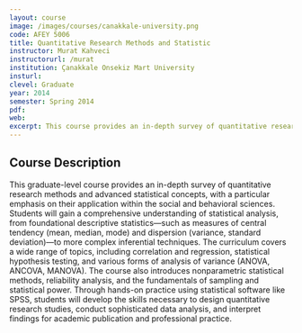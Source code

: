 ```yaml
---
layout: course
image: /images/courses/canakkale-university.png
code: AFEY 5006
title: Quantitative Research Methods and Statistic
instructor: Murat Kahveci
instructorurl: /murat
institution: Çanakkale Onsekiz Mart University
insturl:
clevel: Graduate
year: 2014
semester: Spring 2014
pdf:
web:
excerpt: This course provides an in-depth survey of quantitative research methods and advanced statistical concepts for social and behavioral sciences.
---
```


## Course Description

This graduate-level course provides an in-depth survey of quantitative research methods and advanced statistical concepts, with a particular emphasis on their application within the social and behavioral sciences. Students will gain a comprehensive understanding of statistical analysis, from foundational descriptive statistics—such as measures of central tendency (mean, median, mode) and dispersion (variance, standard deviation)—to more complex inferential techniques. The curriculum covers a wide range of topics, including correlation and regression, statistical hypothesis testing, and various forms of analysis of variance (ANOVA, ANCOVA, MANOVA). The course also introduces nonparametric statistical methods, reliability analysis, and the fundamentals of sampling and statistical power. Through hands-on practice using statistical software like SPSS, students will develop the skills necessary to design quantitative research studies, conduct sophisticated data analysis, and interpret findings for academic publication and professional practice.

